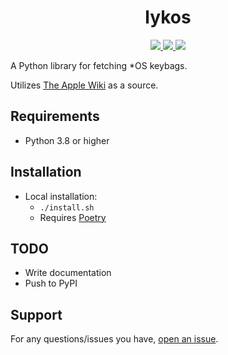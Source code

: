 <h1 align="center">
lykos
</h1>
<p align="center">
  <a href="https://github.com/m1stadev/lykos/blob/master/LICENSE">
    <image src="https://img.shields.io/github/license/m1stadev/lykos">
  </a>
  <a href="https://github.com/m1stadev/lykos">
    <image src="https://tokei.rs/b1/github/m1stadev/lykos?category=code&lang=python&style=flat">
  </a>
  <a href="https://github.com/m1stadev/lykos/stargazers">
    <image src="https://img.shields.io/github/stars/m1stadev/lykos">
  </a>
</p>
A Python library for fetching *OS keybags.

Utilizes [The Apple Wiki](https://theapplewiki.com) as a source.

## Requirements
- Python 3.8 or higher

## Installation
- Local installation:
    - `./install.sh`
    - Requires [Poetry](https://python-poetry.org)

## TODO
- Write documentation
- Push to PyPI

## Support
For any questions/issues you have, [open an issue](https://github.com/m1stadev/lykos/issues).